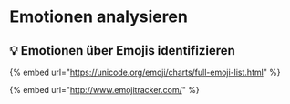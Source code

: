# Emotionen analysieren

## 💡 Emotionen über Emojis identifizieren

{% embed url="https://unicode.org/emoji/charts/full-emoji-list.html" %}

{% embed url="http://www.emojitracker.com/" %}



